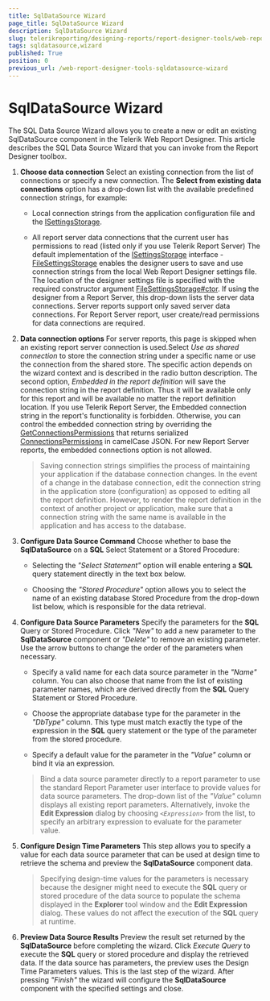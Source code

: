 ```yaml
---
title: SqlDataSource Wizard
page_title: SqlDataSource Wizard 
description: SqlDataSource Wizard
slug: telerikreporting/designing-reports/report-designer-tools/web-report-designer/tools/sqldatasource-wizard
tags: sqldatasource,wizard
published: True
position: 0
previous_url: /web-report-designer-tools-sqldatasource-wizard
---
```


# SqlDataSource Wizard

The SQL Data Source Wizard allows you to create a new or edit an existing SqlDataSource component in the Telerik Web Report Designer. This article describes the SQL Data Source Wizard that you can invoke from the Report Designer toolbox. 

1. __Choose data connection__ Select an existing connection from the list of connections or specify a new connection. The __Select from existing data connections__ option has a drop-down list with the available predefined connection strings, for example: 

   + Local connection strings from the application configuration file and the [ISettingsStorage](/reporting/api/Telerik.WebReportDesigner.Services.ISettingsStorage). 

   + All report server data connections that the current user has permissions to read (listed only if you use Telerik Report Server) The default implementation of the  [ISettingsStorage](/reporting/api/Telerik.WebReportDesigner.Services.ISettingsStorage) interface - [FileSettingsStorage](/reporting/api/Telerik.WebReportDesigner.Services.FileSettingsStorage) enables the designer users to save and use connection strings from the local Web Report Designer settings file. The location of the designer settings file is specified with the required constructor argument [FileSettingsStorage#ctor](/reporting/api/Telerik.WebReportDesigner.Services#Telerik_WebReportDesigner_Services_FileSettingsStorage#ctor_System_String_). If using the designer from a Report Server, this drop-down lists the server data connections. Server reports support only saved server data connections. For Report Server report, user create/read permissions for data connections are required. 

1. __Data connection options__ For server reports, this page is skipped when an existing report server connection is used.Select *Use as shared connection* to store the connection string under a specific name or use the connection from the shared store. The specific action depends on the wizard context and is described in the radio button description. The second option, *Embedded in the report definition* will save the connection string in the report definition. Thus it will be available only for this report and will be available no matter the report definition location. If you use Telerik Report Server, the Embedded connection string in the report's functionality is forbidden. Otherwise, you can control the embedded connection string by overriding the [GetConnectionsPermissions](/reporting/api/Telerik.WebReportDesigner.Services.Controllers.ReportDesignerControllerBase#Telerik_WebReportDesigner_Services_Controllers_ReportDesignerControllerBase_GetConnectionsPermissions) that returns serialized [ConnectionsPermissions](/reporting/api/Telerik.WebReportDesigner.Services.ConnectionsPermissions) in camelCase JSON. For new Report Server reports, the embedded connections option is not allowed. 

   >Saving connection strings simplifies the process of maintaining your application if the database connection changes. In the event of a change in the database connection, edit the connection string in the application store (configuration) as opposed to editing all the report definition. However, to render the report definition in the context of another project or application, make sure that a connection string with the same name is available in the application and has access to the database. 

1. __Configure Data Source Command__ Choose whether to base the __SqlDataSource__ on a __SQL__ Select Statement or a Stored Procedure: 

   + Selecting the *"Select Statement"* option will enable entering a __SQL__ query statement directly in the text box below. 

   + Choosing the *"Stored Procedure"* option allows you to select the name of an existing database Stored Procedure from the drop-down list below, which is responsible for the data retrieval. 

1. __Configure Data Source Parameters__ Specify the parameters for the __SQL__ Query or Stored Procedure. Click *"New"* to add a new parameter to the __SqlDataSource__ component or *"Delete"* to remove an existing parameter. Use the arrow buttons to change the order of the parameters when necessary. 

   + Specify a valid name for each data source parameter in the *"Name"* column. You can also choose that name from the list of existing parameter names, which are derived directly from the __SQL__ Query Statement or Stored Procedure. 

   + Choose the appropriate database type for the parameter in the *"DbType"* column. This type must match exactly the type of the expression in the __SQL__ query statement or the type of the parameter from the stored procedure. 

   + Specify a default value for the parameter in the *"Value"* column or bind it via an expression. 

   >Bind a data source parameter directly to a report parameter to use the standard Report Parameter user interface to provide values for data source parameters. The drop-down list of the *"Value"* column displays all existing report parameters. Alternatively, invoke the  __Edit Expression__ dialog by choosing *```<Expression>```* from the list, to specify an arbitrary expression to evaluate for the parameter value. 

1. __Configure Design Time Parameters__ This step allows you to specify a value for each data source parameter that can be used at design time to retrieve the schema and preview the __SqlDataSource__ component data. 

   >Specifying design-time values for the parameters is necessary because the designer might need to execute the __SQL__ query or stored procedure of the data source to populate the schema displayed in the  __Explorer__ tool window and the  __Edit Expression__ dialog. These values do not affect the execution of the  __SQL__ query at runtime. 

1. __Preview Data Source Results__ Preview the result set returned by the __SqlDataSource__ before completing the wizard. Click *Execute Query* to execute the __SQL__ query or stored procedure and display the retrieved data. If the data source has parameters, the preview uses the Design Time Parameters values. This is the last step of the wizard. After pressing *"Finish"* the wizard will configure the __SqlDataSource__ component with the specified settings and close. 
